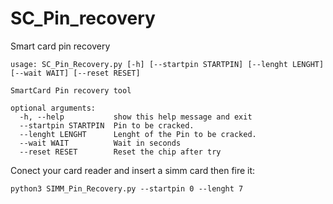 # SC_Pin_recovery
Smart card pin recovery

```
usage: SC_Pin_Recovery.py [-h] [--startpin STARTPIN] [--lenght LENGHT] [--wait WAIT] [--reset RESET]

SmartCard Pin recovery tool

optional arguments:
  -h, --help           show this help message and exit
  --startpin STARTPIN  Pin to be cracked.
  --lenght LENGHT      Lenght of the Pin to be cracked.
  --wait WAIT          Wait in seconds
  --reset RESET        Reset the chip after try
```

Conect your card reader and insert a simm card then fire it:
```
python3 SIMM_Pin_Recovery.py --startpin 0 --lenght 7
```
